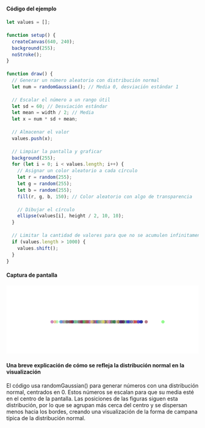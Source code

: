 #### Código del ejemplo
```js
let values = [];

function setup() {
  createCanvas(640, 240);
  background(255);
  noStroke();
}

function draw() {
  // Generar un número aleatorio con distribución normal
  let num = randomGaussian(); // Media 0, desviación estándar 1
  
  // Escalar el número a un rango útil
  let sd = 60; // Desviación estándar
  let mean = width / 2; // Media
  let x = num * sd + mean;

  // Almacenar el valor
  values.push(x);

  // Limpiar la pantalla y graficar
  background(255);
  for (let i = 0; i < values.length; i++) {
    // Asignar un color aleatorio a cada círculo
    let r = random(255);
    let g = random(255);
    let b = random(255);
    fill(r, g, b, 150); // Color aleatorio con algo de transparencia
    
    // Dibujar el círculo
    ellipse(values[i], height / 2, 10, 10);
  }

  // Limitar la cantidad de valores para que no se acumulen infinitamente
  if (values.length > 1000) {
    values.shift();
  }
}
```
#### Captura de pantalla

![image](../../../../assets/majo05.png)

#### Una breve explicación de cómo se refleja la distribución normal en la visualización

El código usa randomGaussian() para generar números con una distribución normal, centrados en 0. Estos números se escalan para que su media esté en el centro de la pantalla. Las posiciones de las figuras siguen esta distribución, por lo que se agrupan más cerca del centro y se dispersan menos hacia los bordes, creando una visualización de la forma de campana típica de la distribución normal.
